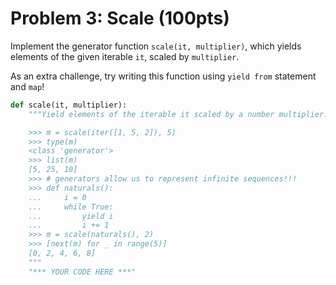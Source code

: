 # Problem 3: Scale (100pts)

Implement the generator function `scale(it, multiplier)`, which yields elements of the given iterable `it`, scaled by `multiplier`.

As an extra challenge, try writing this function using `yield from` statement and `map`!

```python
def scale(it, multiplier):
    """Yield elements of the iterable it scaled by a number multiplier.

    >>> m = scale(iter([1, 5, 2]), 5)
    >>> type(m)
    <class 'generator'>
    >>> list(m)
    [5, 25, 10]
    >>> # generators allow us to represent infinite sequences!!!
    >>> def naturals():
    ...     i = 0
    ...     while True:
    ...         yield i
    ...         i += 1
    >>> m = scale(naturals(), 2)
    >>> [next(m) for _ in range(5)]
    [0, 2, 4, 6, 8]
    """
    "*** YOUR CODE HERE ***"
```
